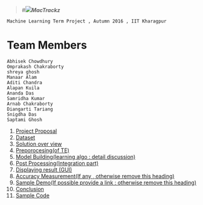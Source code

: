 >#**_![](https://github.com/cs60050/MacTrackz/blob/master/Picture/logo.jpg)MacTrackz_**

    Machine Learning Term Project , Autumn 2016 , IIT Kharagpur

# Team Members
  	Abhisek Chowdhury 
    Omprakash Chakraborty 
    shreya ghosh
    Manaar Alam
    Aditi Chandra 
    Alapan Kuila
    Ananda Das 
    Samridha Kumar
    Arnab Chakraborty 
    Diangarti Tariang 
    Snigdha Das 
    Saptami Ghosh 
    
1. [ Project Proposal ](https://github.com/cs60050/MacTrackz/blob/master/Docs/Project_Proposal.md) 
2. [Dataset](https://github.com/cs60050/MacTrackz/tree/master/Sample-Data) 
3. [Solution over view]()
4. [Preporocesing(of TE)]()
5. [Model Building(learning algo : detail discussion)]()
6. [Post Processing(Integration part)]()
7. [Displaying result (GUI)]()
8. [Accuracy Measurement(If any , otherwise remove this heading)]()
9. [Sample Demo(If possible provide a link : otherwise remove this heading)]()
10. [Conclusion]()              
11. [Sample Code]()




